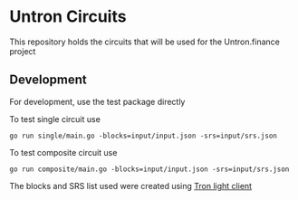 # Untron Circuits
This repository holds the circuits that will be used for the Untron.finance project

## Development

For development, use the test package directly

To test single circuit use 
```
go run single/main.go -blocks=input/input.json -srs=input/srs.json
```

To test composite circuit use
```
go run composite/main.go -blocks=input/input.json -srs=input/srs.json
```

The blocks and SRS list used were created using [Tron light client](https://github.com/ultrasoundlabs/tron-light-client)